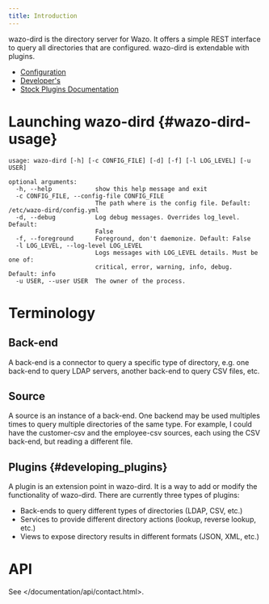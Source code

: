 ```yaml
---
title: Introduction
---
```


wazo-dird is the directory server for Wazo. It offers a simple REST
interface to query all directories that are configured. wazo-dird is
extendable with plugins.

- [Configuration](/uc-doc/system/wazo-dird/configuration)
- [Developer's](/uc-doc/system/wazo-dird/developer)
- [Stock Plugins Documentation](/uc-doc/system/wazo-dird/stock_plugins)

Launching wazo-dird {#wazo-dird-usage}
===================

    usage: wazo-dird [-h] [-c CONFIG_FILE] [-d] [-f] [-l LOG_LEVEL] [-u USER]

    optional arguments:
      -h, --help            show this help message and exit
      -c CONFIG_FILE, --config-file CONFIG_FILE
                            The path where is the config file. Default: /etc/wazo-dird/config.yml
      -d, --debug           Log debug messages. Overrides log_level. Default:
                            False
      -f, --foreground      Foreground, don't daemonize. Default: False
      -l LOG_LEVEL, --log-level LOG_LEVEL
                            Logs messages with LOG_LEVEL details. Must be one of:
                            critical, error, warning, info, debug. Default: info
      -u USER, --user USER  The owner of the process.

Terminology
===========

Back-end
--------

A back-end is a connector to query a specific type of directory, e.g.
one back-end to query LDAP servers, another back-end to query CSV files,
etc.

Source
------

A source is an instance of a back-end. One backend may be used multiples
times to query multiple directories of the same type. For example, I
could have the customer-csv and the employee-csv sources, each using the
CSV back-end, but reading a different file.

Plugins {#developing_plugins}
-------

A plugin is an extension point in wazo-dird. It is a way to add or
modify the functionality of wazo-dird. There are currently three types
of plugins:

-   Back-ends to query different types of directories (LDAP, CSV, etc.)
-   Services to provide different directory actions (lookup, reverse
    lookup, etc.)
-   Views to expose directory results in different formats (JSON, XML,
    etc.)

API
===

See </documentation/api/contact.html>.
